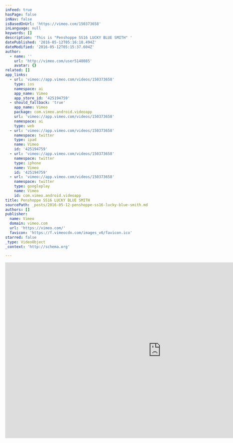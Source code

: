 ```yaml
---
inFeed: true
hasPage: false
inNav: false
isBasedOnUrl: 'https://vimeo.com/150373658'
inLanguage: null
keywords: []
description: 'This is "Penshoppe SS16 LUCKY BLUE SMITH" '
datePublished: '2016-05-12T05:16:18.494Z'
dateModified: '2016-05-12T05:15:37.604Z'
author:
  - name: ''
    url: 'http://vimeo.com/user5148085'
    avatar: {}
related: []
app_links:
  - url: 'vimeo://app.vimeo.com/videos/150373658'
    type: ios
    namespace: ai
    app_name: Vimeo
    app_store_id: '425194759'
  - should_fallback: 'true'
    app_name: Vimeo
    package: com.vimeo.android.videoapp
    url: 'vimeo://app.vimeo.com/videos/150373658'
    namespace: ai
    type: web
  - url: 'vimeo://app.vimeo.com/videos/150373658'
    namespace: twitter
    type: ipad
    name: Vimeo
    id: '425194759'
  - url: 'vimeo://app.vimeo.com/videos/150373658'
    namespace: twitter
    type: iphone
    name: Vimeo
    id: '425194759'
  - url: 'vimeo://app.vimeo.com/videos/150373658'
    namespace: twitter
    type: googleplay
    name: Vimeo
    id: com.vimeo.android.videoapp
title: Penshoppe SS16 LUCKY BLUE SMITH
sourcePath: _posts/2016-05-12-penshoppe-ss16-lucky-blue-smith.md
authors: []
publisher:
  name: Vimeo
  domain: vimeo.com
  url: 'https://vimeo.com/'
  favicon: 'https://f.vimeocdn.com/images_v6/favicon.ico'
starred: false
_type: VideoObject
_context: 'http://schema.org'

---
```

<iframe src="https://cdn.embedly.com/widgets/media.html?src=https%3A%2F%2Fplayer.vimeo.com%2Fvideo%2F150373658&amp;url=https%3A%2F%2Fvimeo.com%2F150373658&amp;image=http%3A%2F%2Fi.vimeocdn.com%2Fvideo%2F561293542_1280.jpg&amp;key=b7d04c9b404c499eba89ee7072e1c4f7&amp;type=text%2Fhtml&amp;schema=vimeo" width="1000" height="563" scrolling="no" frameborder="0" allowfullscreen="" style=""></iframe>